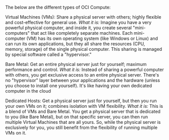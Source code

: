 The below are the different types of OCI Compute:

Virtual Machines (VMs): Share a physical server with others; highly flexible and cost-effective for general use. *What it is:* Imagine you have a very powerful physical computer, and inside it, you create several "mini-computers" that act like completely separate machines. Each mini-computer (VM) has its own operating system (like Windows or Linux) and can run its own applications, but they all share the resources (CPU, memory, storage) of the single physical computer. This sharing is managed by special software called a "hypervisor."

Bare Metal: Get an entire physical server just for yourself; maximum performance and control. *What it is:* Instead of sharing a powerful computer with others, you get exclusive access to an entire physical server. There's no "hypervisor" layer between your applications and the hardware (unless you choose to install one yourself). It's like having your own dedicated computer in the cloud

Dedicated Hosts: Get a physical server just for yourself, but then you run your own VMs on it; combines isolation with VM flexibility. *What it is:* This is a blend of VMs and Bare Metal. You get a physical server that is dedicated to you (like Bare Metal), but on that specific server, you can then run multiple Virtual Machines that are all yours. So, while the physical server is exclusively for you, you still benefit from the flexibility of running multiple VMs on it.
